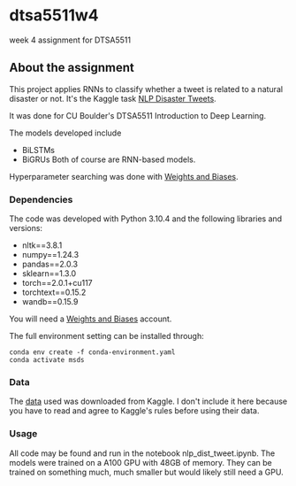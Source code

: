 # dtsa5511w4

week 4 assignment for DTSA5511

<!-- ABOUT THE PROJECT -->
## About the assignment
This project applies RNNs to classify whether a tweet is related to a natural disaster or not. It's the Kaggle task [NLP Disaster Tweets](https://www.kaggle.com/competitions/nlp-getting-started/).

It was done for CU Boulder's DTSA5511 Introduction to Deep Learning.

The models developed include
- BiLSTMs
- BiGRUs
Both of course are RNN-based models.

Hyperparameter searching was done with [Weights and Biases](https://wandb.ai/site).

### Dependencies

The code was developed with Python 3.10.4 and the following libraries and versions:

- nltk==3.8.1
- numpy==1.24.3
- pandas==2.0.3
- sklearn==1.3.0
- torch==2.0.1+cu117
- torchtext==0.15.2
- wandb==0.15.9

You will need a [Weights and Biases](https://wandb.ai/site) account.

The full environment setting can be installed through:
```
conda env create -f conda-environment.yaml
conda activate msds
```

### Data

The [data](https://www.kaggle.com/competitions/nlp-getting-started/data) used was downloaded from Kaggle.  I don't include it here because you have to read and agree to Kaggle's rules before using their data.

### Usage

All code may be found and run in the notebook nlp_dist_tweet.ipynb.  The models were trained on a A100 GPU with 48GB of memory. They can be trained on something much, much smaller but would likely still need a GPU.
